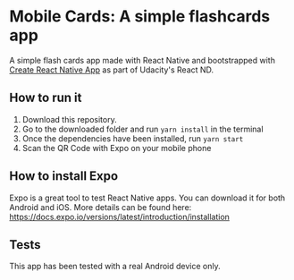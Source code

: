 # Mobile Cards: A simple flashcards app

A simple flash cards app made with React Native and bootstrapped with [Create React Native App](https://github.com/react-community/create-react-native-app) as part of Udacity's React ND.


## How to run it

1. Download this repository.
2. Go to the downloaded folder and run `yarn install` in the terminal
3. Once the dependencies have been installed, run `yarn start`
4. Scan the QR Code with Expo on your mobile phone


## How to install Expo

Expo is a great tool to test React Native apps. You can download it for both Android and iOS. More details can be found here: https://docs.expo.io/versions/latest/introduction/installation


## Tests

This app has been tested with a real Android device only.
